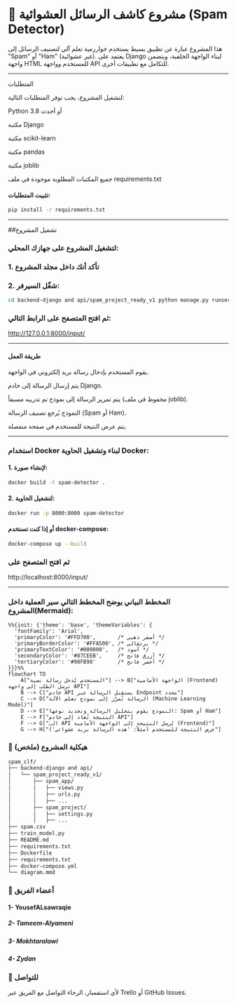 # 🧠 مشروع كاشف الرسائل العشوائية (Spam Detector)

هذا المشروع عبارة عن تطبيق بسيط يستخدم خوارزمية تعلم آلي لتصنيف الرسائل إلى "Spam" أو "Ham" (غير عشوائية). يعتمد على Django لبناء الواجهة الخلفية، ويتضمن واجهة HTML للمستخدم وواجهة API للتكامل مع تطبيقات أخرى.


---

المتطلبات

لتشغيل المشروع، يجب توفر المتطلبات التالية:

Python 3.8 أو أحدث

مكتبة Django

مكتبة scikit-learn

مكتبة pandas

مكتبة joblib


جميع المكتبات المطلوبة موجودة في ملف requirements.txt

#### تثبيت المتطلبات:
```bash
pip install -r requirements.txt
```

---

##تشغيل المشروع

### لتشغيل المشروع على جهازك المحلي:

### 1. تأكد أنك داخل مجلد المشروع


### 2. شغّل السيرفر:


```bash
cd backend-django and api/spam_project_ready_v1 python manage.py runserver
```
### ثم افتح المتصفح على الرابط التالي:

http://127.0.0.1:8000/input/


---

#### طريقة العمل

يقوم المستخدم بإدخال رسالة بريد إلكتروني في الواجهة.

يتم إرسال الرسالة إلى خادم Django.

يتم تمرير الرسالة إلى نموذج تم تدريبه مسبقاً (محفوظ في ملف joblib).

النموذج يُرجع تصنيف الرسالة (Spam أو Ham).

يتم عرض النتيجة للمستخدم في صفحة منفصلة.



---



### استخدام Docker لبناء وتشغيل الحاوية Docker:

#### 1. لإنشاء صورة:


```bash
docker build -t spam-detector .
```
#### 2. لتشغيل الحاوية:


```bash
docker run -p 8000:8000 spam-detector
```

#### أو إذا كنت تستخدم docker-compose:
```bash
docker-compose up --build
```

### ثم افتح المتصفح على
 http://localhost:8000/input/


---

### المخطط البياني يوضح المخطط التالي سير العملية داخل المشروع(Mermaid):

```mermaid
%%{init: {'theme': 'base', 'themeVariables': {
  'fontFamily': 'Arial',
  'primaryColor': '#FFD700',       /* أصفر ذهبي */
  'primaryBorderColor': '#FFA500', /* برتقالي */
  'primaryTextColor': '#000000',   /* أسود */
  'secondaryColor': '#87CEEB',     /* أزرق فاتح */
  'tertiaryColor': '#98FB98'       /* أخضر فاتح */
}}}%%
flowchart TD
    A["المستخدم يُدخل رسالة نصية"] --> B["الواجهة الأمامية (Frontend) ترسل الطلب إلى واجهة API"]
    B --> C["خادم API يستقبل الرسالة عبر Endpoint محدد"]
    C --> D["الرسالة تُمرّر إلى نموذج تعلم الآلة (Machine Learning Model)"]
    D --> E["النموذج يقوم بتحليل الرسالة وتحديد نوعها: Spam أو Ham"]
    E --> F["النتيجة تُعاد إلى خادم API"]
    F --> G["الـ API يُرسل النتيجة إلى الواجهة الأمامية (Frontend)"]
    G --> H["عرض النتيجة للمستخدم (مثلاً: 'هذه الرسالة بريد عشوائي')"]
```

### 📂 هيكلية المشروع (ملخص)
```bash
spam_clf/
├── backend-django and api/
│   └── spam_project_ready_v1/
│       ├── spam_app/
│       │   ├── views.py
│       │   ├── urls.py
│       │   ├── ...
│       ├── spam_project/
│       │   ├── settings.py
│       │   ├── ...
├── spam.csv
├── train_model.py
├── README.md
├── requirements.txt
├── Dockerfile
├── requirements.txt
├── docker-compose.yml
└── diagram.mmd
```
### 👥 أعضاء الفريق
#### 1- YousefALsawraqie 
##### 2- Tameem-Alyameni
##### 3- Mokhtaralawi
##### 4- Zydan 

### 📧 للتواصل
لأي استفسار، الرجاء التواصل مع الفريق عبر Trello أو GitHub Issues.
